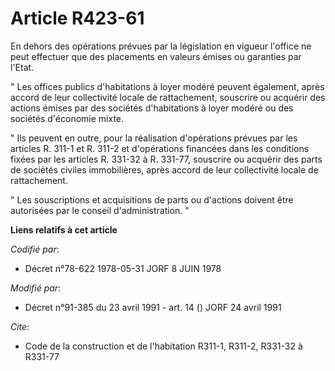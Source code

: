 # Article R423-61

En dehors des opérations prévues par la législation en vigueur l'office ne peut effectuer que des placements en valeurs
émises ou garanties par l'Etat.

" Les offices publics d'habitations à loyer modéré peuvent également, après accord de leur collectivité locale de
rattachement, souscrire ou acquérir des actions émises par des sociétés d'habitations à loyer modéré ou des sociétés
d'économie mixte.

" Ils peuvent en outre, pour la réalisation d'opérations prévues par les articles R. 311-1 et R. 311-2 et d'opérations
financées dans les conditions fixées par les articles R. 331-32 à R. 331-77, souscrire ou acquérir des parts de sociétés
civiles immobilières, après accord de leur collectivité locale de rattachement.

" Les souscriptions et acquisitions de parts ou d'actions doivent être autorisées par le conseil d'administration. "

**Liens relatifs à cet article**

_Codifié par_:

  - Décret n°78-622 1978-05-31 JORF 8 JUIN 1978

_Modifié par_:

  - Décret n°91-385 du 23 avril 1991 - art. 14 () JORF 24 avril 1991

_Cite_:

  - Code de la construction et de l'habitation R311-1, R311-2, R331-32 à R331-77
